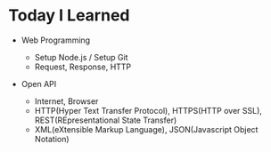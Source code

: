 # Today I Learned

- Web Programming

  - Setup Node.js / Setup Git
  - Request, Response, HTTP

- Open API

  - Internet, Browser
  - HTTP(Hyper Text Transfer Protocol), HTTPS(HTTP over SSL), REST(REpresentational State Transfer)
  - XML(eXtensible Markup Language), JSON(Javascript Object Notation)
